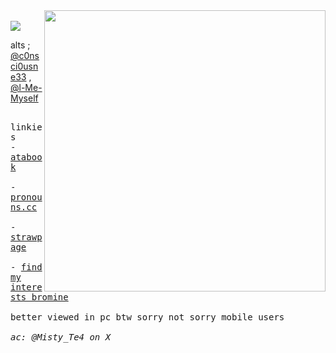<img src="https://file.garden/aFQP9esOHyVvl9zD/yaoi.png" align="right" width="450"/>
<br> <img src="https://komarev.com/ghpvc/?username=p4rtypoison&style=water&base=1851&label=quiet_please!&color=000000"/>

alts ; [@c0nsci0usne33](https://github.com/c0nsci0usne33) , [@l-Me-Myself](https://github.com/l-Me-Myself)<br>

<kbd><br>linkies <br> - [atabook](https://huffpuff.atabook.org/) <br><br> - [pronouns.cc](https://pronouns.cc/@Five) <br><br> - [strawpage](https://dontlooklook.straw.page/) <br><br> - [find my interests bromine](https://listography.com/fiftyreasonstodie) <br><br> better viewed in pc btw sorry not sorry mobile users<br><br> *ac: @Misty_Te4 on X*<br>&nbsp;  </kbd> 
